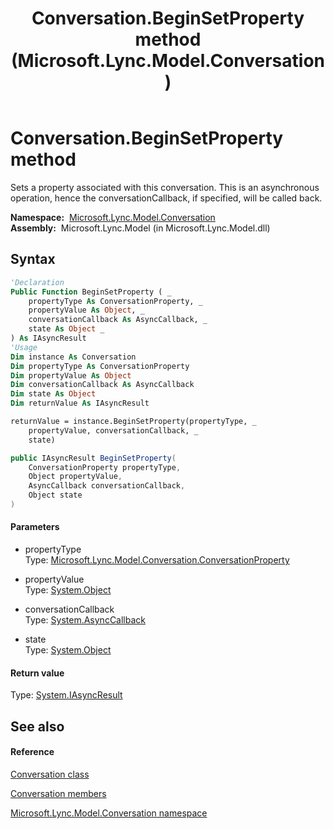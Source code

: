﻿---
title: Conversation.BeginSetProperty method  (Microsoft.Lync.Model.Conversation)
TOCTitle: 'BeginSetProperty method '
ms:assetid: M:Microsoft.Lync.Model.Conversation.Conversation.BeginSetProperty(Microsoft.Lync.Model.Conversation.ConversationProperty,System.Object,System.AsyncCallback,System.Object)_DI_3_UC_OCS14MrefLyncWPF
ms:mtpsurl: https://msdn.microsoft.com/en-us/library/microsoft.lync.model.conversation.conversation.beginsetproperty(v=office.15)
ms:contentKeyID: 48602056
ms.date: 07/28/2014
mtps_version: v=office.15
f1_keywords:
- Microsoft.Lync.Model.Conversation.Conversation.BeginSetProperty
dev_langs:
- CSharp
- JScript
- VB
- other
---

# Conversation.BeginSetProperty method

Sets a property associated with this conversation. This is an asynchronous operation, hence the conversationCallback, if specified, will be called back.

**Namespace:**  [Microsoft.Lync.Model.Conversation](microsoft-lync-model-conversation-namespace_2.md)  
**Assembly:**  Microsoft.Lync.Model (in Microsoft.Lync.Model.dll)

## Syntax

``` vb
'Declaration
Public Function BeginSetProperty ( _
    propertyType As ConversationProperty, _
    propertyValue As Object, _
    conversationCallback As AsyncCallback, _
    state As Object _
) As IAsyncResult
'Usage
Dim instance As Conversation
Dim propertyType As ConversationProperty
Dim propertyValue As Object
Dim conversationCallback As AsyncCallback
Dim state As Object
Dim returnValue As IAsyncResult

returnValue = instance.BeginSetProperty(propertyType, _
    propertyValue, conversationCallback, _
    state)
```

``` csharp
public IAsyncResult BeginSetProperty(
    ConversationProperty propertyType,
    Object propertyValue,
    AsyncCallback conversationCallback,
    Object state
)
```

#### Parameters

  - propertyType  
    Type: [Microsoft.Lync.Model.Conversation.ConversationProperty](conversationproperty-enumeration-microsoft-lync-model-conversation_2.md)  

<!-- end list -->

  - propertyValue  
    Type: [System.Object](http://msdn2.microsoft.com/en-us/library/e5kfa45b)  

<!-- end list -->

  - conversationCallback  
    Type: [System.AsyncCallback](http://msdn2.microsoft.com/en-us/library/ckbe7yh5)  

<!-- end list -->

  - state  
    Type: [System.Object](http://msdn2.microsoft.com/en-us/library/e5kfa45b)  

#### Return value

Type: [System.IAsyncResult](http://msdn2.microsoft.com/en-us/library/ft8a6455)  

## See also

#### Reference

[Conversation class](conversation-class-microsoft-lync-model-conversation_2.md)

[Conversation members](conversation-members-microsoft-lync-model-conversation_2.md)

[Microsoft.Lync.Model.Conversation namespace](microsoft-lync-model-conversation-namespace_2.md)

